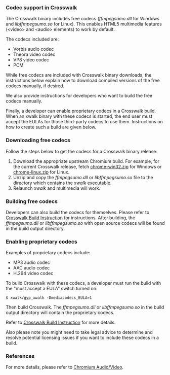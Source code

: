### Codec support in Crosswalk

The Crosswalk binary includes free codecs (<em>ffmpegsumo.dll</em> for Windows and <em>libffmpegsumo.so</em> for Linux). This enables HTML5 multimedia features (&lt;video&gt; and &lt;audio&gt; elements) to work by default.

The codecs included are:

 * Vorbis audio codec
 * Theora video codec
 * VP8 video codec
 * PCM

While free codecs are included with Crosswalk binary downloads, the instructions below explain how to download compiled versions of the free codecs manually, if desired.

We also provide instructions for developers who want to build the free codecs manually.

Finally, a developer can enable proprietary codecs in a Crosswalk build. When an xwalk binary with these codecs is started, the end user must accept the EULAs for those third-party codecs to use them. Instructions on how to create such a build are given below.

### Downloading free codecs

Follow the steps below to get the codecs for a Crosswalk binary release:

 1. Download the appropriate upstream Chromium build. For example, for the current Crosswalk release, fetch [chrome-win32.zip](https://commondatastorage.googleapis.com/chromium-browser-snapshots/Win/196631/chrome-win32.zip) for Windows or [chrome-linux.zip](https://commondatastorage.googleapis.com/chromium-browser-snapshots/Linux/196631/chrome-linux.zip) for Linux.
 2. Unzip and copy the <em>ffmpegsumo.dll</em> or <em>libffmpegsumo.so</em> file to the directory which contains the <em>xwalk</em> executable.
 3. Relaunch <em>xwalk</em> and multimedia will work.

### Building free codecs

Developers can also build the codecs for themselves. Please refer to [Crosswalk Build Instruction](Build-Crosswalk) for instructions. After building, the <em>ffmpegsumo.dll</em> or <em>libffmpegsumo.so</em> with open source codecs will be found in the build output directory.

### Enabling proprietary codecs

Examples of proprietary codecs include:

 * MP3 audio codec
 * AAC audio codec
 * H.264 video codec

To build Crosswalk with these codecs, a developer must run the build with the "must accept a EULA" switch turned on:

    $ xwalk/gyp_xwalk -Dmediacodecs_EULA=1

Then build Crosswalk. The <em>ffmpegsumo.dll</em> or <em>libffmpegsumo.so</em> in the build output directory will contain the proprietary codecs.

Refer to [Crosswalk Build Instruction](Build-Crosswalk) for more details.

Also please note you might need to take legal advice to determine and resolve potential licensing issues if you want to include these codecs in a build.

### References

For more details, please refer to [Chromium Audio/Video](http://www.chromium.org/audio-video).